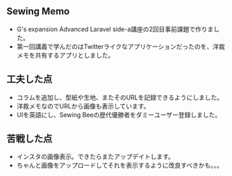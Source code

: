 ## Sewing Memo
- G's expansion Advanced Laravel side-a講座の2回目事前課題で作りました。
- 第一回講義で学んだのはTwitterライクなアプリケーションだったのを、洋裁メモを共有するアプリとしました。

## 工夫した点
- コラムを追加し、型紙や生地、またそのURLを記録できるようにしました。
- 洋裁メモなのでURLから画像も表示しています。
- UIを英語にし、Sewing Beeの歴代優勝者をダミーユーザー登録しました。
  
## 苦戦した点
- インスタの画像表示。できたらまたアップデイトします。
- ちゃんと画像をアップロードしてそれを表示するように改良すべきかも。。。

